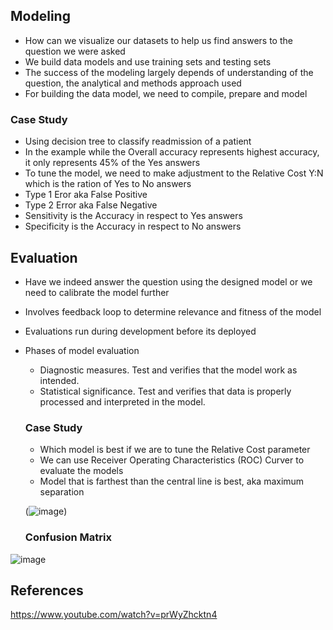 ## Modeling
- How can we visualize our datasets to help us find answers to the question we were asked
- We build data models and use training sets and testing sets
- The success of the modeling largely depends of understanding of the question, the analytical and methods approach used
- For building the data model, we need to compile, prepare and model

### Case Study
- Using decision tree to classify readmission of a patient
- In the example while the Overall accuracy represents highest accuracy, it only represents 45% of the Yes answers
- To tune the model, we need to make adjustment to the Relative Cost Y:N which is the ration of Yes to No answers
- Type 1 Eror aka False Positive
- Type 2 Error aka False Negative
- Sensitivity is the Accuracy in respect to Yes answers
- Specificity is the Accuracy in respect to No answers

## Evaluation
- Have we indeed answer the question using the designed model or we need to calibrate the model further
- Involves feedback loop to determine relevance and fitness of the model
- Evaluations run during development before its deployed
- Phases of model evaluation
  - Diagnostic measures. Test and verifies that the model work as intended.
  - Statistical significance. Test and verifies that data is properly processed and interpreted in the model.
 
  ### Case Study
  - Which model is best if we are to tune the Relative Cost parameter
  - We can use Receiver Operating Characteristics (ROC) Curver to evaluate the models
  - Model that is farthest than the central line is best, aka maximum separation
 
  (![image](https://i0.wp.com/sefiks.com/wp-content/uploads/2020/12/roc-curve-original.png?ssl=1))

  ### Confusion Matrix
![image](https://github.com/rdagumampan/datascience-methodology-and-practice/assets/5895952/d592433c-b206-4f9a-a597-39aef79380ad)

  
## References
https://www.youtube.com/watch?v=prWyZhcktn4
